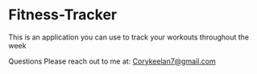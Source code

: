 # Fitness-Tracker
This is an application you can use to track your workouts throughout the week


Questions
Please reach out to me at: Corykeelan7@gmail.com